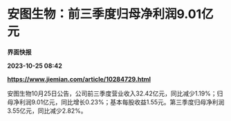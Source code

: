 # 安图生物：前三季度归母净利润9.01亿元
**界面快报**

**2023-10-25 08:42**

**https://www.jiemian.com/article/10284729.html**

安图生物10月25日公告，公司前三季度营业收入32.42亿元，同比减少1.19%；归母净利润9.01亿元，同比增长0.23%；基本每股收益1.55元。第三季度归母净利润3.55亿元，同比减少2.82%。